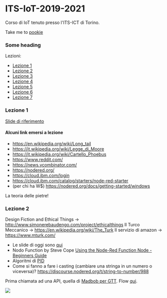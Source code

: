 # ITS-IoT-2019-2021
Corso di IoT tenuto presso l'ITS-ICT di Torino.

Take me to [pookie](#pookie)
### <a name="pookie"></a>Some heading

Lezioni:
* [Lezione 1](#lez1)  
* [Lezione 2](#lez2)  
* [Lezione 3](#lez3)  
* [Lezione 4](#lez4)  
* [Lezione 5](#lez5)  
* [Lezione 6](#lez6)  
* [Lezione 7](#lez7)  


### <a name="lez1"></a>Lezione 1

[Slide di riferimento](https://www.slideshare.net/davide.gomba/audizione-comune-di-torino-fablab-torino-officine-innesto)

#### Alcuni link emersi a lezione
* https://en.wikipedia.org/wiki/Long_tail
* https://it.wikipedia.org/wiki/Legge_di_Moore
* https://it.wikipedia.org/wiki/Cartello_Phoebus
* https://www.reddit.com/  
* https://news.ycombinator.com/
* https://nodered.org/
* https://cloud.ibm.com/login
* https://cloud.ibm.com/catalog/starters/node-red-starter
* (per chi ha W$) https://nodered.org/docs/getting-started/windows

La teoria delle pietre!

### <a name="lez2"></a>Lezione 2

Design Fiction and Ethical Things → http://www.simonerebaudengo.com/project/ethicalthings
Il Turco Meccanico → https://en.wikipedia.org/wiki/The_Turk
Il servizio di amazon → https://www.mturk.com/

* Le slide di oggi sono [qui](https://docs.google.com/presentation/d/1Qne9nm0K6w9GlWtO4VBmqTo1pW4Y4vOILFlhFwAxFUk/edit#slide=id.p)
* Nodo Function by Steve Cope [Using the Node-Red Function Node - Beginners Guide](http://www.steves-internet-guide.com/node-red-functions/)
* Algoritmi di [PID](https://it.wikipedia.org/wiki/Controllo_PID)
* Come si fanno a fare i casting (cambiare una stringa in un numero o viceversa)? https://discourse.nodered.org/t/string-to-number/988

Prima chiamata ad una API, quella di [Madbob per GTT](https://gpa.madbob.org/). Flow [qui](../madbob.json).

![](../img/madbob.jpg)
